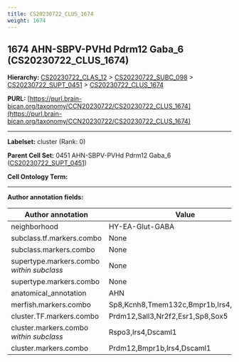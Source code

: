 ```yaml
---
title: CS20230722_CLUS_1674
weight: 1674
---
```

## 1674 AHN-SBPV-PVHd Pdrm12 Gaba_6 (CS20230722_CLUS_1674)
<b>Hierarchy: </b>
[CS20230722_CLAS_12](../CS20230722_CLAS_12) >
[CS20230722_SUBC_098](../CS20230722_SUBC_098) >
[CS20230722_SUPT_0451](../CS20230722_SUPT_0451) >
[CS20230722_CLUS_1674](../CS20230722_CLUS_1674)

**PURL:** [https://purl.brain-bican.org/taxonomy/CCN20230722/CS20230722_CLUS_1674](https://purl.brain-bican.org/taxonomy/CCN20230722/CS20230722_CLUS_1674)

---


**Labelset:** cluster (Rank: 0)

**Parent Cell Set:** 0451 AHN-SBPV-PVHd Pdrm12 Gaba_6 ([CS20230722_SUPT_0451](../CS20230722_SUPT_0451))



**Cell Ontology Term:** 

[MARKER GENES.]: #


---

[TRANSFERRED ANNOTATIONS.]: #


[AUTHOR ANNOTATION FIELDS.]: #


**Author annotation fields:**

| Author annotation | Value |
|-------------------|-------|
|neighborhood|HY-EA-Glut-GABA|
|subclass.tf.markers.combo|None|
|subclass.markers.combo|None|
|supertype.markers.combo _within subclass_|None|
|supertype.markers.combo|None|
|anatomical_annotation|AHN|
|merfish.markers.combo|Sp8,Kcnh8,Tmem132c,Bmpr1b,Irs4,Dscaml1|
|cluster.TF.markers.combo|Prdm12,Sall3,Nr2f2,Esr1,Sp8,Sox5|
|cluster.markers.combo _within subclass_|Rspo3,Irs4,Dscaml1|
|cluster.markers.combo|Prdm12,Bmpr1b,Irs4,Dscaml1|
